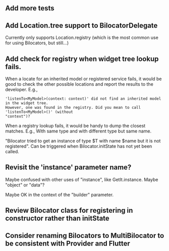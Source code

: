 ## Add more tests

## Add Location.tree support to BilocatorDelegate

Currently only supports Location.registry (which is the most common use for using Bilocators, but still...)

## Add check for registry when widget tree lookup fails.

When a locate for an inherited model or registered service fails, it would be good to check the
other possible locations and report the results to the developer. E.g.,

    'listenTo<MyModel>(context: context)' did not find an inherited model in the widget tree. 
    However, one was found in the registry. Did you mean to call 'listenTo<MyModel>()' (without
    "context")?

When a registry lookup fails, it would be handy to dump the closest matches. E.g., With same type 
and with different type but same name.

"Bilocator tried to get an instance of type $T with name $name but it is not registered". Can be 
triggered when Bilocator.initState has not yet been called.

## Revisit the 'instance' parameter name?

Maybe confused with other uses of "instance", like GetIt.instance. Maybe "object" or "data"?

Maybe OK in the context of the "builder" parameter.

## Review Bilocator class for registering in constructor rather than initState

## Consider renaming Bilocators to MultiBilocator to be consistent with Provider and Flutter